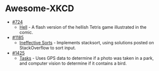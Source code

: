 Awesome-XKCD
============

* [#724](https://xkcd.com/724/)
  * [Hell](http://erif.org/code/Hell/) - A flash version of the hellish Tetris game illustrated in the comic. 
* [#1185](https://xkcd.com/1185/)
  * [Ineffective Sorts](https://gkoberger.github.io/stacksort/) - Implements stacksort, using solutions posted on StackOverflow to sort input. 
* [#1425](https://xkcd.com/1425/)
  * [Tasks](http://parkorbird.flickr.com/) - Uses GPS data to determine if a photo was taken in a park, and computer vision to determine if it contains a bird. 
